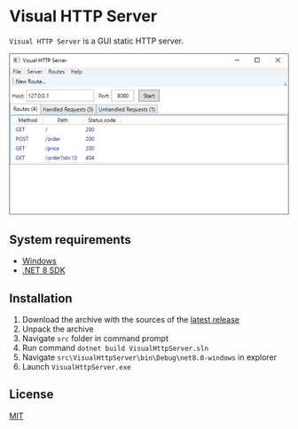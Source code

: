 # Visual HTTP Server

`Visual HTTP Server` is a GUI static HTTP server.

![Main Window](https://raw.githubusercontent.com/pogrebnikov/VisualHttpServer/master/doc/main-window-routes.png)

## System requirements

- [Windows](https://github.com/dotnet/core/blob/main/release-notes/8.0/supported-os.md#windows)
- [.NET 8 SDK](https://dotnet.microsoft.com/en-us/download/dotnet/8.0)

## Installation

1. Download the archive with the sources of the [latest release](https://github.com/pogrebnikov/VisualHttpServer/releases)
2. Unpack the archive
3. Navigate `src` folder in command prompt
4. Run command `dotnet build VisualHttpServer.sln`
5. Navigate `src\VisualHttpServer\bin\Debug\net8.0-windows` in explorer
6. Launch `VisualHttpServer.exe`

## License

[MIT](https://raw.githubusercontent.com/pogrebnikov/VisualHttpServer/master/LICENSE.txt)
